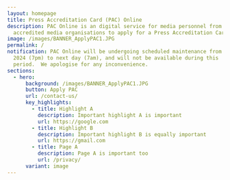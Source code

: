 ```yaml
---
layout: homepage
title: Press Accreditation Card (PAC) Online
description: PAC Online is an digital service for media personnel from
  accredited media organisations to apply for a Press Accreditation Card (PAC)
image: /images/BANNER_ApplyPAC1.JPG
permalink: /
notification: PAC Online will be undergoing scheduled maintenance from 10 Feb
  2024 (7pm) to next day (7am), and will not be available during this
  period.  We apologise for any inconvenience.
sections:
  - hero:
      background: /images/BANNER_ApplyPAC1.JPG
      button: Apply PAC
      url: /contact-us/
      key_highlights:
        - title: Highlight A
          description: Important highlight A is important
          url: https://google.com
        - title: Highlight B
          description: Important highlight B is equally important
          url: https://gmail.com
        - title: Page A
          description: Page A is important too
          url: /privacy/
      variant: image
---
```

